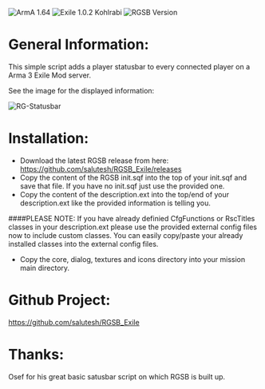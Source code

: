 ![ArmA 1.64](https://img.shields.io/badge/Arma-1.64-blue.svg) ![Exile 1.0.2 Kohlrabi](https://img.shields.io/badge/Exile-1.0.2%20Kohlrabi-C72651.svg) ![RGSB Version](https://img.shields.io/badge/IMS%20Version-2016--11--15-00a9e1.svg)

# General Information:

This simple script adds a player statusbar to every connected player on a Arma 3 Exile Mod server.

See the image for the displayed information:

![RG-Statusbar](http://www.reality-gaming.eu/exile/images/rgsb.jpg)

# Installation:

- Download the latest RGSB release from here: https://github.com/salutesh/RGSB_Exile/releases
- Copy the content of the RGSB init.sqf into the top of your init.sqf and save that file.
If you have no init.sqf just use the provided one.
- Copy the content of the description.ext into the top/end of your description.ext like the provided information is telling you.

####PLEASE NOTE:
If you have already definied CfgFunctions or RscTitles classes in your description.ext please use the provided external config files now to include custom classes.
You can easily copy/paste your already installed classes into the external config files.

- Copy the core, dialog, textures and icons directory into your mission main directory.

# Github Project:

https://github.com/salutesh/RGSB_Exile

# Thanks:

Osef for his great basic satusbar script on which RGSB is built up.


